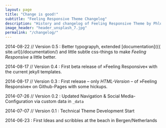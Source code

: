 ```yaml
---
layout: page
title: "Change is good!"
subtitle: "Feeling Responsive Theme Changelog"
description: "History and changelog of Feeling Responsive Theme by Phlow Media."
image_header: "header_unsplash_7.jpg"
permalink: "/changelog/"
---
```

2014-08-22 // Version 0.5
:   Better typograpyh, extended [documentation]({{ site.url}}/documentation/) and little subtle css-things to make *Feeling Responsive* a little better.

2014-08-17 // Version 0.4
:   First beta release of »Feeling Responsive« with the current jekyll templates.

2014-08-17 // Version 0.3
:   First release – only *HTML-Version* – of »Feeling Responsive« on Github-Pages with some hickups.

2014-07-26 // Version 0.2
:   Updated Navigation & Social Media-Configuration via custom data in `_data`

2014-07-07 // Version 0.1
:   Technical Theme Development Start

2014-06-23
:   First Ideas and scribbles at the beach in Bergen/Netherlands